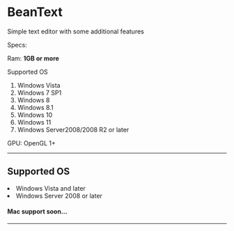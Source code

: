 # BeanText
Simple text editor with some additional features

Specs:
<p>Ram: <b>1GB or more</b></p>
<p>
  Supported OS
  <ol>
    <li>Windows Vista</li>
    <li>Windows 7 SP1</li>
    <li>Windows 8</li>
    <li>Windows 8.1</li>
    <li>Windows 10</li>
    <li>Windows 11</li>
    <li>Windows Server2008/2008 R2 or later</li>
  </ol>
</p>
<p>GPU: OpenGL 1+</p>

----------------------------------------------

<h2>Supported OS</h2>

<li>Windows Vista and later</li>
<li>Windows Server 2008 or later</li>

<h4>Mac support soon...</h4>

----------------------------------------------

